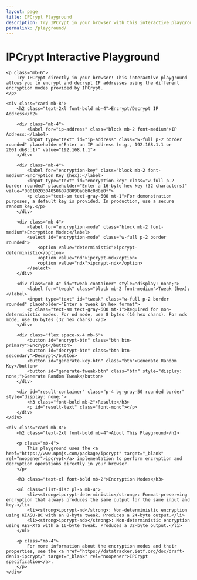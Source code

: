 ```yaml
---
layout: page
title: IPCrypt Playground
description: Try IPCrypt in your browser with this interactive playground. Encrypt and decrypt IP addresses using different modes.
permalink: /playground/
---
```


<div class="max-w-4xl mx-auto">
    <h1 class="text-3xl font-bold mb-6">IPCrypt Interactive Playground</h1>
    
    <p class="mb-6">
        Try IPCrypt directly in your browser! This interactive playground allows you to encrypt and decrypt IP addresses using the different encryption modes provided by IPCrypt.
    </p>
    
    <div class="card mb-8">
        <h2 class="text-2xl font-bold mb-4">Encrypt/Decrypt IP Address</h2>
        
        <div class="mb-4">
            <label for="ip-address" class="block mb-2 font-medium">IP Address:</label>
            <input type="text" id="ip-address" class="w-full p-2 border rounded" placeholder="Enter an IP address (e.g., 192.168.1.1 or 2001:db8::1)" value="192.168.1.1">
        </div>
        
        <div class="mb-4">
            <label for="encryption-key" class="block mb-2 font-medium">Encryption Key (hex):</label>
            <input type="text" id="encryption-key" class="w-full p-2 border rounded" placeholder="Enter a 16-byte hex key (32 characters)" value="000102030405060708090a0b0c0d0e0f">
            <p class="text-sm text-gray-600 mt-1">For demonstration purposes, a default key is provided. In production, use a secure random key.</p>
        </div>
        
        <div class="mb-4">
            <label for="encryption-mode" class="block mb-2 font-medium">Encryption Mode:</label>
            <select id="encryption-mode" class="w-full p-2 border rounded">
                <option value="deterministic">ipcrypt-deterministic</option>
                <option value="nd">ipcrypt-nd</option>
                <option value="ndx">ipcrypt-ndx</option>
            </select>
        </div>
        
        <div class="mb-4" id="tweak-container" style="display: none;">
            <label for="tweak" class="block mb-2 font-medium">Tweak (hex):</label>
            <input type="text" id="tweak" class="w-full p-2 border rounded" placeholder="Enter a tweak in hex format">
            <p class="text-sm text-gray-600 mt-1">Required for non-deterministic modes. For nd mode, use 8 bytes (16 hex chars). For ndx mode, use 16 bytes (32 hex chars).</p>
        </div>
        
        <div class="flex space-x-4 mb-6">
            <button id="encrypt-btn" class="btn btn-primary">Encrypt</button>
            <button id="decrypt-btn" class="btn btn-secondary">Decrypt</button>
            <button id="generate-key-btn" class="btn">Generate Random Key</button>
            <button id="generate-tweak-btn" class="btn" style="display: none;">Generate Random Tweak</button>
        </div>
        
        <div id="result-container" class="p-4 bg-gray-50 rounded border" style="display: none;">
            <h3 class="font-bold mb-2">Result:</h3>
            <p id="result-text" class="font-mono"></p>
        </div>
    </div>
    
    <div class="card mb-8">
        <h2 class="text-2xl font-bold mb-4">About This Playground</h2>
        
        <p class="mb-4">
            This playground uses the <a href="https://www.npmjs.com/package/ipcrypt" target="_blank" rel="noopener">ipcrypt</a> implementation to perform encryption and decryption operations directly in your browser.
        </p>
        
        <h3 class="text-xl font-bold mb-2">Encryption Modes</h3>
        
        <ul class="list-disc pl-6 mb-4">
            <li><strong>ipcrypt-deterministic</strong>: Format-preserving encryption that always produces the same output for the same input and key.</li>
            <li><strong>ipcrypt-nd</strong>: Non-deterministic encryption using KIASU-BC with an 8-byte tweak. Produces a 24-byte output.</li>
            <li><strong>ipcrypt-ndx</strong>: Non-deterministic encryption using AES-XTS with a 16-byte tweak. Produces a 32-byte output.</li>
        </ul>
        
        <p class="mb-4">
            For more information about the encryption modes and their properties, see the <a href="https://datatracker.ietf.org/doc/draft-denis-ipcrypt/" target="_blank" rel="noopener">IPCrypt specification</a>.
        </p>
    </div>
</div>

<script src="{{ site.baseurl }}/assets/js/lib/ipcrypt.js"></script>
<script>
document.addEventListener('DOMContentLoaded', function() {
    const ipAddressInput = document.getElementById('ip-address');
    const encryptionKeyInput = document.getElementById('encryption-key');
    const encryptionModeSelect = document.getElementById('encryption-mode');
    const tweakContainer = document.getElementById('tweak-container');
    const tweakInput = document.getElementById('tweak');
    const encryptBtn = document.getElementById('encrypt-btn');
    const decryptBtn = document.getElementById('decrypt-btn');
    const generateKeyBtn = document.getElementById('generate-key-btn');
    const generateTweakBtn = document.getElementById('generate-tweak-btn');
    const resultContainer = document.getElementById('result-container');
    const resultText = document.getElementById('result-text');
    
    // Show/hide tweak input based on encryption mode
    encryptionModeSelect.addEventListener('change', function() {
        if (this.value === 'deterministic') {
            tweakContainer.style.display = 'none';
            generateTweakBtn.style.display = 'none';
        } else {
            tweakContainer.style.display = 'block';
            generateTweakBtn.style.display = 'inline-flex';
            
            // Update placeholder based on mode
            if (this.value === 'nd') {
                tweakInput.placeholder = 'Enter an 8-byte tweak (16 hex characters)';
            } else if (this.value === 'ndx') {
                tweakInput.placeholder = 'Enter a 16-byte tweak (32 hex characters)';
            }
        }
    });
    
    // Generate random key
    generateKeyBtn.addEventListener('click', function() {
        const key = generateRandomHex(32); // 16 bytes = 32 hex chars
        encryptionKeyInput.value = key;
    });
    
    // Generate random tweak
    generateTweakBtn.addEventListener('click', function() {
        const mode = encryptionModeSelect.value;
        let tweakLength = 16; // 8 bytes = 16 hex chars for nd mode
        
        if (mode === 'ndx') {
            tweakLength = 32; // 16 bytes = 32 hex chars for ndx mode
        }
        
        const tweak = generateRandomHex(tweakLength);
        tweakInput.value = tweak;
    });
    
    // Encrypt button
    encryptBtn.addEventListener('click', function() {
        try {
            const ip = ipAddressInput.value.trim();
            const key = hexToBytes(encryptionKeyInput.value.trim());
            const mode = encryptionModeSelect.value;
            
            console.log('Encrypting IP:', ip);
            console.log('Key:', Array.from(key).map(b => b.toString(16).padStart(2, '0')).join(''));
            console.log('Mode:', mode);
            
            if (!ip) {
                throw new Error('Please enter an IP address');
            }
            
            if (key.length !== 16) {
                throw new Error('Key must be 16 bytes (32 hex characters)');
            }
            
            let result;
            console.log('Using ipcrypt object:', ipcrypt);
            
            if (mode === 'deterministic') {
                console.log('Using deterministic mode');
                result = ipcrypt.deterministic.encrypt(ip, key);
            } else {
                const tweak = hexToBytes(tweakInput.value.trim());
                
                if (mode === 'nd') {
                    if (tweak.length !== 8) {
                        throw new Error('Tweak must be 8 bytes (16 hex characters) for nd mode');
                    }
                    result = ipcrypt.nd.encrypt(ip, key, tweak);
                } else if (mode === 'ndx') {
                    if (tweak.length !== 16) {
                        throw new Error('Tweak must be 16 bytes (32 hex characters) for ndx mode');
                    }
                    result = ipcrypt.ndx.encrypt(ip, key, tweak);
                }
            }
            
            resultContainer.style.display = 'block';
            resultText.textContent = result;
            resultText.classList.remove('text-red-500');
        } catch (error) {
            resultContainer.style.display = 'block';
            resultText.textContent = 'Error: ' + error.message;
            resultText.classList.add('text-red-500');
        }
    });
    
    // Decrypt button
    decryptBtn.addEventListener('click', function() {
        try {
            const encryptedValue = ipAddressInput.value.trim();
            const key = hexToBytes(encryptionKeyInput.value.trim());
            const mode = encryptionModeSelect.value;
            
            if (!encryptedValue) {
                throw new Error('Please enter an encrypted value');
            }
            
            if (key.length !== 16) {
                throw new Error('Key must be 16 bytes (32 hex characters)');
            }
            
            let result;
            
            if (mode === 'deterministic') {
                result = ipcrypt.deterministic.decrypt(encryptedValue, key);
            } else {
                const tweak = hexToBytes(tweakInput.value.trim());
                
                if (mode === 'nd') {
                    if (tweak.length !== 8) {
                        throw new Error('Tweak must be 8 bytes (16 hex characters) for nd mode');
                    }
                    result = ipcrypt.nd.decrypt(encryptedValue, key, tweak);
                } else if (mode === 'ndx') {
                    if (tweak.length !== 16) {
                        throw new Error('Tweak must be 16 bytes (32 hex characters) for ndx mode');
                    }
                    result = ipcrypt.ndx.decrypt(encryptedValue, key, tweak);
                }
            }
            
            resultContainer.style.display = 'block';
            resultText.textContent = result;
            resultText.classList.remove('text-red-500');
        } catch (error) {
            resultContainer.style.display = 'block';
            resultText.textContent = 'Error: ' + error.message;
            resultText.classList.add('text-red-500');
        }
    });
    
    // Helper functions
    function generateRandomHex(length) {
        const bytes = new Uint8Array(length / 2);
        crypto.getRandomValues(bytes);
        return Array.from(bytes).map(b => b.toString(16).padStart(2, '0')).join('');
    }
    
    function hexToBytes(hex) {
        hex = hex.replace(/\s/g, ''); // Remove whitespace
        const bytes = new Uint8Array(hex.length / 2);
        for (let i = 0; i < hex.length; i += 2) {
            bytes[i / 2] = parseInt(hex.substr(i, 2), 16);
        }
        return bytes;
    }
});
</script>

<style>
.btn-sm {
    padding: 0.375rem 0.75rem;
    font-size: 0.875rem;
}

.text-red-500 {
    color: #ef4444;
}

.list-disc {
    list-style-type: disc;
}

.font-mono {
    font-family: var(--font-mono);
}
</style>